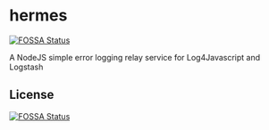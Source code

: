 # hermes
[![FOSSA Status](https://app.fossa.io/api/projects/git%2Bgithub.com%2FMediaXPost%2Flogstash-relay.svg?type=shield)](https://app.fossa.io/projects/git%2Bgithub.com%2FMediaXPost%2Flogstash-relay?ref=badge_shield)

A NodeJS simple error logging relay service for Log4Javascript and Logstash


## License
[![FOSSA Status](https://app.fossa.io/api/projects/git%2Bgithub.com%2FMediaXPost%2Flogstash-relay.svg?type=large)](https://app.fossa.io/projects/git%2Bgithub.com%2FMediaXPost%2Flogstash-relay?ref=badge_large)